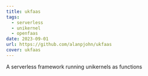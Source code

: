 ```yaml
---
title: ukfaas
tags:
  - serverless
  - unikernel
  - openfaas
date: 2023-09-01
url: https://github.com/alanpjohn/ukfaas
cover: ukfaas
---
```

A serverless framework running unikernels as functions